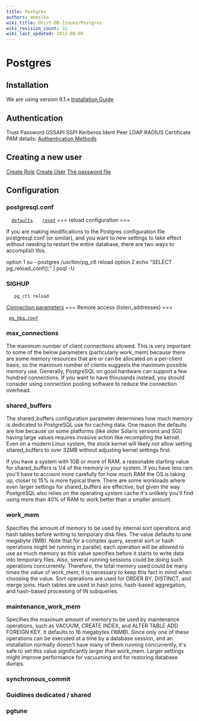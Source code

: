 ```yaml
---
title: Postgres
authors: emesika
wiki_title: OVirt-DB-Issues/Postgres
wiki_revision_count: 31
wiki_last_updated: 2012-08-09
---
```


# Postgres

## Installation

We are using version 9.1.x
[Installation Guide](http://www.ovirt.org/wiki/Installing_PostgreSQL_DB)

## Authentication

Trust
Password
GSSAPI
SSPI
Kerberos
Ident
Peer
LDAP
RADIUS
Certificate
PAM
 details:
[Authentication Methods](http://www.postgresql.org/docs/9.1/static/auth-methods.html)

## Creating a new user

[Create Role](http://www.postgresql.org/docs/9.1/static/sql-createrole.html)
[Create User](http://www.postgresql.org/docs/9.0/static/sql-createuser.html)
[The password file](http://www.postgresql.org/docs/9.0/static/libpq-pgpass.html)

## Configuration

### postgresql.conf

`  `[`defaults`](http://www.postgresql.org/docs/current/static/view-pg-settings.html)
`   `[`reset`](http://www.postgresql.org/docs/current/static/sql-reset.html)
      === reload configuration ===

If you are making modifications to the Postgres configuration file postgresql.conf (or similar), and you want to new settings to take effect without needing to restart the entire database, there are two ways to accomplish this.

option 1
 su - postgres /usr/bin/pg_ctl reload option 2
 echo "SELECT pg_reload_conf();" | psql -U <user> <database>

### SIGHUP

       pg_ctl reload

[Connection parameters](http://www.postgresql.org/docs/current/static/runtime-config-connection.html)
=== Remote access (listen_addresses) ===

` `[`pg_hba.conf`](http://www.postgresql.org/docs/current/static/auth-pg-hba-conf.html)

### max_connections

The maximum number of client connections allowed. This is very important to some of the below parameters (particularly work_mem) because there are some memory resources that are or can be allocated on a per-client basis, so the maximum number of clients suggests the maximum possible memory use. Generally, PostgreSQL on good hardware can support a few hundred connections. If you want to have thousands instead, you should consider using connection pooling software to reduce the connection overhead.

### shared_buffers

The shared_buffers configuration parameter determines how much memory is dedicated to PostgreSQL use for caching data. One reason the defaults are low because on some platforms (like older Solaris versions and SGI) having large values requires invasive action like recompiling the kernel. Even on a modern Linux system, the stock kernel will likely not allow setting shared_buffers to over 32MB without adjusting kernel settings first.

If you have a system with 1GB or more of RAM, a reasonable starting value for shared_buffers is 1/4 of the memory in your system. If you have less ram you'll have to account more carefully for how much RAM the OS is taking up, closer to 15% is more typical there. There are some workloads where even larger settings for shared_buffers are effective, but given the way PostgreSQL also relies on the operating system cache it's unlikely you'll find using more than 40% of RAM to work better than a smaller amount.

### work_mem

Specifies the amount of memory to be used by internal sort operations and hash tables before writing to temporary disk files. The value defaults to one megabyte (1MB). Note that for a complex query, several sort or hash operations might be running in parallel; each operation will be allowed to use as much memory as this value specifies before it starts to write data into temporary files. Also, several running sessions could be doing such operations concurrently. Therefore, the total memory used could be many times the value of work_mem; it is necessary to keep this fact in mind when choosing the value. Sort operations are used for ORDER BY, DISTINCT, and merge joins. Hash tables are used in hash joins, hash-based aggregation, and hash-based processing of IN subqueries.

### maintenance_work_mem

Specifies the maximum amount of memory to be used by maintenance operations, such as VACUUM, CREATE INDEX, and ALTER TABLE ADD FOREIGN KEY. It defaults to 16 megabytes (16MB). Since only one of these operations can be executed at a time by a database session, and an installation normally doesn't have many of them running concurrently, it's safe to set this value significantly larger than work_mem. Larger settings might improve performance for vacuuming and for restoring database dumps.

### synchronous_commit

### Guidlines dedicated / shared

### pgtune
